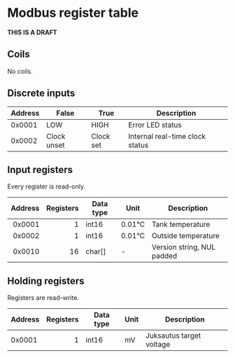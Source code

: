 # Modbus register table

**THIS IS A DRAFT**

## Coils

No coils.

## Discrete inputs



| Address | False       | True      | Description                     |
|---------|-------------|-----------|---------------------------------|
| 0x0001  | LOW         | HIGH      | Error LED status                |
| 0x0002  | Clock unset | Clock set | Internal real-time clock status |

## Input registers

Every register is read-only.

| Address | Registers | Data type | Unit   | Description                |
|--------:|----------:|-----------|--------|----------------------------|
|  0x0001 |         1 | int16     | 0.01°C | Tank temperature           |
|  0x0002 |         1 | int16     | 0.01°C | Outside temperature        |
|  0x0010 |        16 | char[]    | -      | Version string, NUL padded |

## Holding registers

Registers are read-write.

| Address | Registers | Data type | Unit | Description              |
|---------|----------:|-----------|------|--------------------------|
| 0x0001  |         1 | int16     | mV   | Juksautus target voltage |

